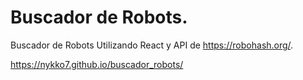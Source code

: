 # Buscador de Robots.
Buscador de Robots Utilizando React y API de https://robohash.org/.

https://nykko7.github.io/buscador_robots/

